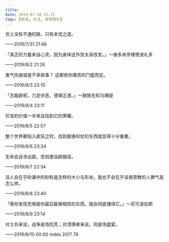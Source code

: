 ```yaml
---
title: 
date: 2019-07-10 23:15
tags: [碎语, 生活, 爱恨情仇]
---
```


世上没有不通的路，只有未觉之道。

——2019/7/31 21:46

「真正的力量来自心灵，因为身体这外型太易改变。」～维多肯传理使波礼多

——2019/8/2 21:26

勇气伤痕或是不幸故事？ 这都依你痛苦的门槛而定。

——2019/8/3 23:10

「志能辟邪，力足伏恶，德堪正道。」～狮族先知乌珊提

——2019/8/4 23:11

珍宝的价值一半来自找到它的荣耀。

——2019/8/5 22:57

整个世界都陷入疯狂之时，找到能够仰仗的东西就显得十分重要。

——2019/8/6 23:34

生命会自寻出路，否则便自辟蹊径。

——2019/8/7 22:34

没人会在乎砂漏中的砂粒是怎样的大小与形状。我也不会在乎该我管教的人脾气是怎么样。

——2019/8/8 23:40

「等你发现恐惧是你最后能够相信的东西，就会彻底懂得它。」～尼可波拉斯

——2019/8/9 23:14

对士兵来说，战争是场饥荒；对清理者来说，则是场盛宴。

——2019/8/10 00:00 mdds 2017 78


